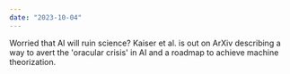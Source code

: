 ```yaml
---
date: "2023-10-04"
---
```

Worried that AI will ruin science? Kaiser et al. is out on ArXiv describing a way to avert the 'oracular crisis' in AI and a roadmap to achieve machine theorization.
